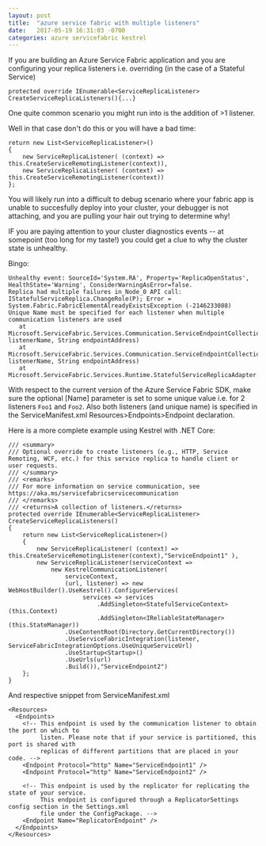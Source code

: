 ```yaml
---
layout: post
title:  "azure service fabric with multiple listeners"
date:   2017-05-19 16:31:03 -0700
categories: azure servicefabric kestrel
---
```


If you are building an Azure Service Fabric application and you are configuring your replica listeners
i.e. overriding (in the case of a Stateful Service) 

`protected override IEnumerable<ServiceReplicaListener> CreateServiceReplicaListeners(){...}`

One quite common scenario you might run into is the addition of >1 listener.

Well in that case don't do this or you will have a bad time:

```
return new List<ServiceReplicaListener>()
{
    new ServiceReplicaListener( (context) => this.CreateServiceRemotingListener(context)),
    new ServiceReplicaListener( (context) => this.CreateServiceRemotingListener(context))
};
```

You will likely run into a difficult to debug scenario where your fabric app is unable to succesfully deploy into your cluster, your debugger is not attaching, and you are pulling your hair out trying to determine why!

IF you are paying attention to your cluster diagnostics events -- at somepoint (too long for my taste!) you could get a clue to why the cluster state is unhealthy.

Bingo:

```
Unhealthy event: SourceId='System.RA', Property='ReplicaOpenStatus', HealthState='Warning', ConsiderWarningAsError=false.
Replica had multiple failures in_Node_0 API call: IStatefulServiceReplica.ChangeRole(P); Error = System.Fabric.FabricElementAlreadyExistsException (-2146233088)
Unique Name must be specified for each listener when multiple communication listeners are used
   at Microsoft.ServiceFabric.Services.Communication.ServiceEndpointCollection.AddEndpointCallerHoldsLock(String listenerName, String endpointAddress)
   at Microsoft.ServiceFabric.Services.Communication.ServiceEndpointCollection.AddEndpoint(String listenerName, String endpointAddress)
   at Microsoft.ServiceFabric.Services.Runtime.StatefulServiceReplicaAdapter.d__27.MoveNext()`
```

With respect to the current version of the Azure Service Fabric SDK, make sure the optional [Name] parameter is set to some unique value i.e. for 2 listeners `Foo1` and `Foo2`. Also both listeners (and unique name) is specified in the ServiceManifest.xml Resources>Endpoints>Endpoint declaration.

Here is a more complete example using Kestrel with .NET Core:

```
/// <summary>
/// Optional override to create listeners (e.g., HTTP, Service Remoting, WCF, etc.) for this service replica to handle client or  user requests.
/// </summary>
/// <remarks>
/// For more information on service communication, see https://aka.ms/servicefabricservicecommunication
/// </remarks>
/// <returns>A collection of listeners.</returns>
protected override IEnumerable<ServiceReplicaListener> CreateServiceReplicaListeners()
{
    return new List<ServiceReplicaListener>()
    {
        new ServiceReplicaListener( (context) => this.CreateServiceRemotingListener(context),"ServiceEndpoint1" ),
        new ServiceReplicaListener(serviceContext =>
            new KestrelCommunicationListener(
                serviceContext,
                (url, listener) => new WebHostBuilder().UseKestrel().ConfigureServices(
                     services => services
                         .AddSingleton<StatefulServiceContext>(this.Context)
                         .AddSingleton<IReliableStateManager>(this.StateManager))
                .UseContentRoot(Directory.GetCurrentDirectory())
                .UseServiceFabricIntegration(listener, ServiceFabricIntegrationOptions.UseUniqueServiceUrl)
                .UseStartup<Startup>()
                .UseUrls(url)
                .Build()),"ServiceEndpoint2")
    };
}
```

And respective snippet from ServiceManifest.xml

```
<Resources>
  <Endpoints>
    <!-- This endpoint is used by the communication listener to obtain the port on which to 
         listen. Please note that if your service is partitioned, this port is shared with 
         replicas of different partitions that are placed in your code. -->
    <Endpoint Protocol="http" Name="ServiceEndpoint1" />
    <Endpoint Protocol="http" Name="ServiceEndpoint2" />

    <!-- This endpoint is used by the replicator for replicating the state of your service.
         This endpoint is configured through a ReplicatorSettings config section in the Settings.xml
         file under the ConfigPackage. -->
    <Endpoint Name="ReplicatorEndpoint" />
  </Endpoints>
</Resources>
```


